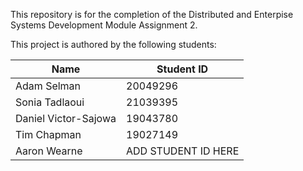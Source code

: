 This repository is for the completion of the Distributed and Enterpise Systems Development Module Assignment 2.

This project is authored by the following students:

| Name | Student ID |
|------|------|
|Adam Selman           | 20049296 |
|Sonia Tadlaoui        | 21039395 |
|Daniel Victor-Sajowa  |19043780 |
|Tim Chapman           |19027149 |
|Aaron Wearne          |ADD STUDENT ID HERE |

